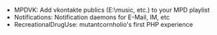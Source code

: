 * MPDVK: Add vkontakte publics (E:\music\, etc.) to your MPD playlist
* Notifications: Notification daemons for E-Mail, IM, etc
* RecreationalDrugUse: mutantcornholio's first PHP experience
